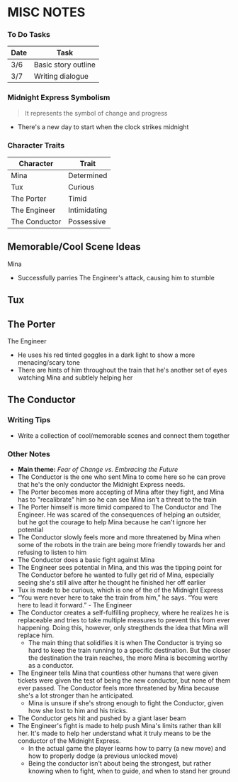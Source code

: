 # MISC NOTES

### To Do Tasks
| Date | Task |
| ---- | ---- |
| 3/6 | Basic story outline |
| 3/7 | Writing dialogue |

### Midnight Express Symbolism
>It represents the symbol of change and progress
- There's a new day to start when the clock strikes midnight

### Character Traits
| Character | Trait |
| --------- | ----- |
| Mina | Determined |
| Tux | Curious |
| The Porter | Timid |
| The Engineer | Intimidating |
| The Conductor | Possessive |

## Memorable/Cool Scene Ideas
Mina
- Successfully parries The Engineer's attack, causing him to stumble

Tux
- 

The Porter
- 

The Engineer
- He uses his red tinted goggles in a dark light to show a more menacing/scary tone
- There are hints of him throughout the train that he's another set of eyes watching Mina and subtlely helping her

The Conductor
- 

### Writing Tips
- Write a collection of cool/memorable scenes and connect them together

### Other Notes
- **Main theme:** *Fear of Change vs. Embracing the Future*
- The Conductor is the one who sent Mina to come here so he can prove that he's the only conductor the Midnight Express needs.
- The Porter becomes more accepting of Mina after they fight, and Mina has to "recalibrate" him so he can see Mina isn't a threat to the train
- The Porter himself is more timid compared to The Conductor and The Engineer. He was scared of the consequences of helping an outsider, but he got the courage to help Mina because he can't ignore her potential
- The Conductor slowly feels more and more threatened by Mina when some of the robots in the train are being more friendly towards her and refusing to listen to him
- The Conductor does a basic fight against Mina 
- The Engineer sees potential in Mina, and this was the tipping point for The Conductor before he wanted to fully get rid of Mina, especially seeing she's still alive after he thought he finished her off earlier
- Tux is made to be curious, which is one of the  of the Midnight Express
- “You were never here to take the train from him,” he says. “You were here to lead it forward.” - The Engineer
- The Conductor creates a self-fulfilling prophecy, where he realizes he is replaceable and tries to take multiple measures to prevent this from ever happening. Doing this, however, only stregthends the idea that Mina will replace him.
    - The main thing that solidifies it is when The Conductor is trying so hard to keep the train running to a specific destination. But the closer the destination the train reaches, the more Mina is becoming worthy as a conductor.
- The Engineer tells Mina that countless other humans that were given tickets were given the test of being the new conductor, but none of them ever passed. The Conductor feels more threatened by Mina because she's a lot stronger than he anticipated.
    - Mina is unsure if she's strong enough to fight the Conductor, given how she lost to him and his tricks.
- The Conductor gets hit and pushed by a giant laser beam
- The Engineer's fight is made to help push Mina's limits rather than kill her. It's made to help her understand what it truly means to be the conductor of the Midnight Express.
    - In the actual game the player learns how to parry (a new move) and how to properly dodge (a previous unlocked move)
    - Being the conductor isn't about being the strongest, but rather knowing when to fight, when to guide, and when to stand her ground

